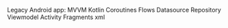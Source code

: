 Legacy Android app:
MVVM
Kotlin Coroutines
Flows
Datasource
Repository
Viewmodel
Activity
Fragments
xml

